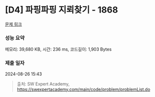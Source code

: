 # [D4] 파핑파핑 지뢰찾기 - 1868 

[문제 링크](https://swexpertacademy.com/main/code/problem/problemDetail.do?contestProbId=AV5LwsHaD1MDFAXc) 

### 성능 요약

메모리: 39,680 KB, 시간: 236 ms, 코드길이: 1,903 Bytes

### 제출 일자

2024-08-26 15:43



> 출처: SW Expert Academy, https://swexpertacademy.com/main/code/problem/problemList.do